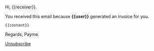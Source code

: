 Hi, {{receiver}}.

You received this email because **{{user}}** generated an invoice for you.

`{{content}}`

Regards, Payme.

[Unsubscribe]({{host}}/unsubsribe/{{invoice_id}}?token={{unsubscribe}})
